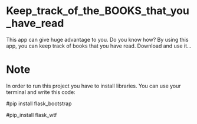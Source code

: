 # Keep_track_of_the_BOOKS_that_you_have_read
This app can give huge advantage to you. Do you know how?
By using this app, you can keep track of books that you have read. Download and use it...

# Note
In order to run this project you have to install libraries. You can use your terminal and write this code:

#pip install flask_bootstrap

#pip_install flask_wtf
